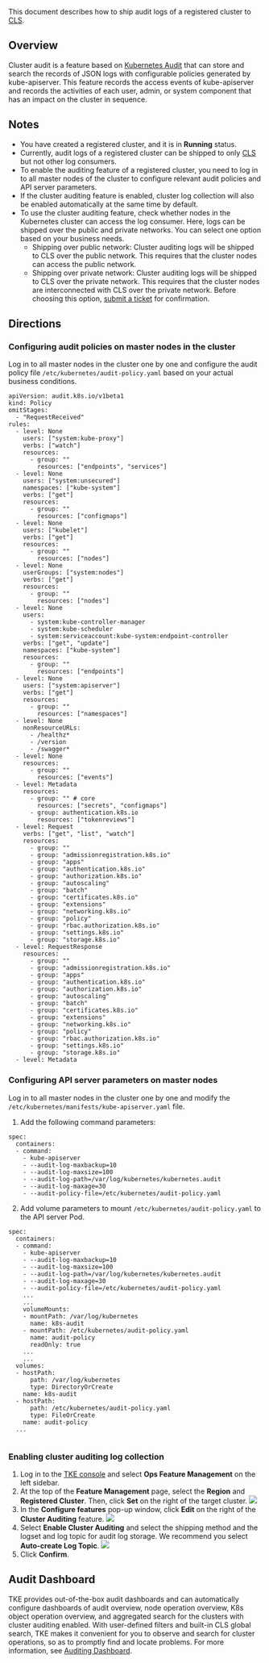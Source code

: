 This document describes how to ship audit logs of a registered cluster to [CLS](https://www.tencentcloud.com/products/cls).

## Overview 
Cluster audit is a feature based on [Kubernetes Audit](https://kubernetes.io/docs/tasks/debug-application-cluster/audit) that can store and search the records of JSON logs with configurable policies generated by kube-apiserver. This feature records the access events of kube-apiserver and records the activities of each user, admin, or system component that has an impact on the cluster in sequence.

## Notes
- You have created a registered cluster, and it is in **Running** status.
- Currently, audit logs of a registered cluster can be shipped to only [CLS](https://www.tencentcloud.com/products/cls) but not other log consumers.
- To enable the auditing feature of a registered cluster, you need to log in to all master nodes of the cluster to configure relevant audit policies and API server parameters.
- If the cluster auditing feature is enabled, cluster log collection will also be enabled automatically at the same time by default.
- To use the cluster auditing feature, check whether nodes in the Kubernetes cluster can access the log consumer. Here, logs can be shipped over the public and private networks. You can select one option based on your business needs.
  - Shipping over public network: Cluster auditing logs will be shipped to CLS over the public network. This requires that the cluster nodes can access the public network.
  - Shipping over private network: Cluster auditing logs will be shipped to CLS over the private network. This requires that the cluster nodes are interconnected with CLS over the private network. Before choosing this option, [submit a ticket](https://console.intl.cloud.tencent.com/workorder/category) for confirmation.

## Directions

### Configuring audit policies on master nodes in the cluster
Log in to all master nodes in the cluster one by one and configure the audit policy file `/etc/kubernetes/audit-policy.yaml` based on your actual business conditions.
```
apiVersion: audit.k8s.io/v1beta1
kind: Policy
omitStages:
  - "RequestReceived"
rules:
  - level: None
    users: ["system:kube-proxy"]
    verbs: ["watch"]
    resources:
      - group: ""
        resources: ["endpoints", "services"]
  - level: None
    users: ["system:unsecured"]
    namespaces: ["kube-system"]
    verbs: ["get"]
    resources:
      - group: ""
        resources: ["configmaps"]
  - level: None
    users: ["kubelet"]
    verbs: ["get"]
    resources:
      - group: ""
        resources: ["nodes"]
  - level: None
    userGroups: ["system:nodes"]
    verbs: ["get"]
    resources:
      - group: ""
        resources: ["nodes"]
  - level: None
    users:
      - system:kube-controller-manager
      - system:kube-scheduler
      - system:serviceaccount:kube-system:endpoint-controller
    verbs: ["get", "update"]
    namespaces: ["kube-system"]
    resources:
      - group: ""
        resources: ["endpoints"]
  - level: None
    users: ["system:apiserver"]
    verbs: ["get"]
    resources:
      - group: ""
        resources: ["namespaces"]
  - level: None
    nonResourceURLs:
      - /healthz*
      - /version
      - /swagger*
  - level: None
    resources:
      - group: ""
        resources: ["events"]
  - level: Metadata
    resources:
      - group: "" # core
        resources: ["secrets", "configmaps"]
      - group: authentication.k8s.io
        resources: ["tokenreviews"]
  - level: Request
    verbs: ["get", "list", "watch"]
    resources:
      - group: ""
      - group: "admissionregistration.k8s.io"
      - group: "apps"
      - group: "authentication.k8s.io"
      - group: "authorization.k8s.io"
      - group: "autoscaling"
      - group: "batch"
      - group: "certificates.k8s.io"
      - group: "extensions"
      - group: "networking.k8s.io"
      - group: "policy"
      - group: "rbac.authorization.k8s.io"
      - group: "settings.k8s.io"
      - group: "storage.k8s.io"
  - level: RequestResponse
    resources:
      - group: ""
      - group: "admissionregistration.k8s.io"
      - group: "apps"
      - group: "authentication.k8s.io"
      - group: "authorization.k8s.io"
      - group: "autoscaling"
      - group: "batch"
      - group: "certificates.k8s.io"
      - group: "extensions"
      - group: "networking.k8s.io"
      - group: "policy"
      - group: "rbac.authorization.k8s.io"
      - group: "settings.k8s.io"
      - group: "storage.k8s.io"
  - level: Metadata
```

### Configuring API server parameters on master nodes
Log in to all master nodes in the cluster one by one and modify the `/etc/kubernetes/manifests/kube-apiserver.yaml` file.
1. Add the following command parameters:

```
spec:
  containers:
  - command:
    - kube-apiserver
    - --audit-log-maxbackup=10
    - --audit-log-maxsize=100
    - --audit-log-path=/var/log/kubernetes/kubernetes.audit
    - --audit-log-maxage=30
    - --audit-policy-file=/etc/kubernetes/audit-policy.yaml
```
2. Add volume parameters to mount `/etc/kubernetes/audit-policy.yaml` to the API server Pod.

```
spec:
  containers:
  - command:
    - kube-apiserver
    - --audit-log-maxbackup=10
    - --audit-log-maxsize=100
    - --audit-log-path=/var/log/kubernetes/kubernetes.audit
    - --audit-log-maxage=30
    - --audit-policy-file=/etc/kubernetes/audit-policy.yaml
    ...
    ...    
    volumeMounts:
    - mountPath: /var/log/kubernetes
      name: k8s-audit
    - mountPath: /etc/kubernetes/audit-policy.yaml
      name: audit-policy
      readOnly: true
    ...
    ...
  volumes:
  - hostPath:
      path: /var/log/kubernetes
      type: DirectoryOrCreate
    name: k8s-audit
  - hostPath:
      path: /etc/kubernetes/audit-policy.yaml
      type: FileOrCreate
    name: audit-policy
  ...
	  
```

### Enabling cluster auditing log collection
1. Log in to the [TKE console](https://console.cloud.tencent.com/tke2) and select **Ops Feature Management** on the left sidebar.
2. At the top of the **Feature Management** page, select the **Region** and **Registered Cluster**. Then, click **Set** on the right of the target cluster.
   ![](https://qcloudimg.tencent-cloud.cn/raw/41148c2ef44570aeb1e9ad1c3fc42ab8.png)
3. In the **Configure features** pop-up window, click **Edit** on the right of the **Cluster Auditing** feature.
   ![](https://qcloudimg.tencent-cloud.cn/raw/78301ad0d6b4ae464dd07b803688b7c7.png)
5. Select **Enable Cluster Auditing** and select the shipping method and the logset and log topic for audit log storage. We recommend you select **Auto-create Log Topic**.
   ![](https://qcloudimg.tencent-cloud.cn/raw/3f357c25cdea67237d7664770b7a0b6e.png)
6. Click **Confirm**.

## Audit Dashboard
TKE provides out-of-the-box audit dashboards and can automatically configure dashboards of audit overview, node operation overview, K8s object operation overview, and aggregated search for the clusters with cluster auditing enabled. With user-defined filters and built-in CLS global search, TKE makes it convenient for you to observe and search for cluster operations, so as to promptly find and locate problems. For more information, see [Auditing Dashboard](https://intl.cloud.tencent.com/document/product/457/38890).

